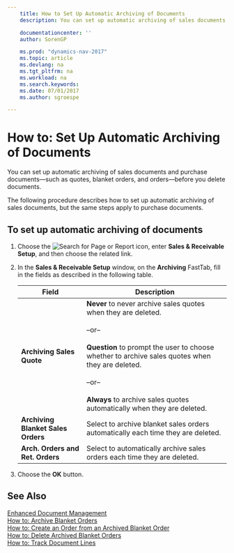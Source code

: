 ```yaml
---
    title: How to Set Up Automatic Archiving of Documents
    description: You can set up automatic archiving of sales documents and purchase documents—such as quotes, blanket orders, and orders—before you delete documents.

    documentationcenter: ''
    author: SorenGP

    ms.prod: "dynamics-nav-2017"
    ms.topic: article
    ms.devlang: na
    ms.tgt_pltfrm: na
    ms.workload: na
    ms.search.keywords:
    ms.date: 07/01/2017
    ms.author: sgroespe

---
```

# How to: Set Up Automatic Archiving of Documents
You can set up automatic archiving of sales documents and purchase documents—such as quotes, blanket orders, and orders—before you delete documents.  

The following procedure describes how to set up automatic archiving of sales documents, but the same steps apply to purchase documents.  

## To set up automatic archiving of documents  

1.  Choose the ![Search for Page or Report](media/ui-search/search_small.png "Search for Page or Report icon") icon, enter **Sales & Receivable Setup**, and then choose the related link.  
2.  In the **Sales & Receivable Setup** window, on the **Archiving** FastTab, fill in the fields as described in the following table.  

    |Field|Description|  
    |---------------------------------|---------------------------------------|  
    |**Archiving Sales Quote**|**Never** to never archive sales quotes when they are deleted.<br /><br /> –or–<br /><br /> **Question** to prompt the user to choose whether to archive sales quotes when they are deleted.<br /><br /> –or–<br /><br /> **Always** to archive sales quotes automatically when they are deleted.|  
    |**Archiving Blanket Sales Orders**|Select to archive blanket sales orders automatically each time they are deleted.|  
    |**Arch. Orders and Ret. Orders**|Select to automatically archive sales orders each time they are deleted.|  

3.  Choose the **OK** button.  

## See Also  
 [Enhanced Document Management](enhanced-document-management.md)   
 [How to: Archive Blanket Orders](how-to-archive-blanket-orders.md)   
 [How to: Create an Order from an Archived Blanket Order](how-to-create-an-order-from-an-archived-blanket-order.md)   
 [How to: Delete Archived Blanket Orders](how-to-delete-archived-blanket-orders.md)   
 [How to: Track Document Lines](how-to-track-document-lines.md) 
